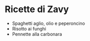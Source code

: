 # Ricette di Zavy

* Spaghetti aglio, olio e peperoncino
* Risotto ai funghi
* Pennette alla carbonara

